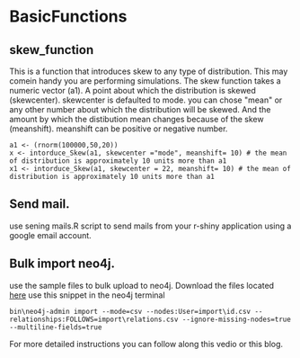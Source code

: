 # BasicFunctions

## skew_function
This is a function that introduces skew to any type of distribution. This may comein handy you are performing simulations.
The skew function takes a numeric vector (a1). 
A point about which the distribution is skewed (skewcenter). skewcenter is defaulted to mode. you can chose "mean" or any other number about which the distribution will be skewed.
And the amount by which the distibution mean changes because of the skew (meanshift). meanshift can be positive or negative number.


```example:
a1 <- (rnorm(100000,50,20))
x <- intorduce_Skew(a1, skewcenter ="mode", meanshift= 10) # the mean of distribution is approximately 10 units more than a1
x1 <- intorduce_Skew(a1, skewcenter = 22, meanshift= 10) # the mean of distribution is approximately 10 units more than a1
```
## Send mail.
use sening mails.R script to send mails from your r-shiny application using a google email account.


## Bulk import neo4j.
use the sample files to bulk upload to neo4j. Download the files located [here](https://github.com/akshaykadidal/BasicFunctions/tree/master/neo4j_bulkimport)
use this snippet in the neo4j terminal
```example:
bin\neo4j-admin import --mode=csv --nodes:User=import\id.csv --relationships:FOLLOWS=import\relations.csv --ignore-missing-nodes=true --multiline-fields=true
```
For more detailed instructions you can follow along this vedio or this blog.
